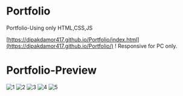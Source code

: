 # Portfolio
Portfolio-Using only HTML,CSS,JS

[https://dipakdamor417.github.io/Portfolio/index.html](https://dipakdamor417.github.io/Portfolio/)
! Responsive for PC only.
<h1>Portfolio-Preview</h1>


![1](https://github.com/dipakdamor417/Portfolio/assets/93725477/a586d188-bf75-43a2-820e-63ff02f31d68)
![2](https://github.com/dipakdamor417/Portfolio/assets/93725477/e24d3dcb-99da-41e2-ad4e-d60c3c127ba5)
![3](https://github.com/dipakdamor417/Portfolio/assets/93725477/0b7bb992-c367-4093-9bb7-d2a9599223c4)
![4](https://github.com/dipakdamor417/Portfolio/assets/93725477/866f5836-acc5-4227-b631-54f32dbe1062)
![5](https://github.com/dipakdamor417/Portfolio/assets/93725477/ba8e32c4-1981-4744-be9e-c2ae1918cdf2)
